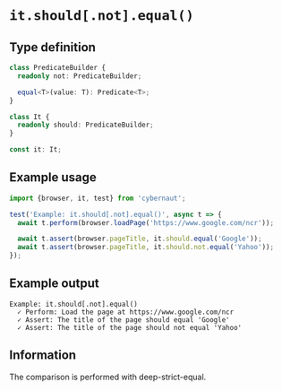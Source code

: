 # `it.should[.not].equal()`

## Type definition

```ts
class PredicateBuilder {
  readonly not: PredicateBuilder;

  equal<T>(value: T): Predicate<T>;
}

class It {
  readonly should: PredicateBuilder;
}

const it: It;
```

## Example usage

```ts
import {browser, it, test} from 'cybernaut';

test('Example: it.should[.not].equal()', async t => {
  await t.perform(browser.loadPage('https://www.google.com/ncr'));

  await t.assert(browser.pageTitle, it.should.equal('Google'));
  await t.assert(browser.pageTitle, it.should.not.equal('Yahoo'));
});
```

## Example output

```fundamental
Example: it.should[.not].equal()
  ✓ Perform: Load the page at https://www.google.com/ncr
  ✓ Assert: The title of the page should equal 'Google'
  ✓ Assert: The title of the page should not equal 'Yahoo'
```

## Information

The comparison is performed with deep-strict-equal.
